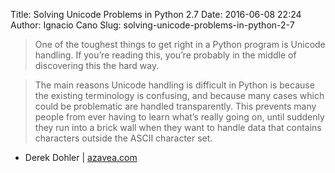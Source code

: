 Title: Solving Unicode Problems in Python 2.7
Date: 2016-06-08 22:24
Author: Ignacio Cano
Slug: solving-unicode-problems-in-python-2-7

> One of the toughest things to get right in a Python program is Unicode
> handling. If you’re reading this, you’re probably in the middle of
> discovering this the hard way.

> The main reasons Unicode handling is difficult in Python is because the
> existing terminology is confusing, and because many cases which could be
> problematic are handled transparently. This prevents many people from ever
> having to learn what’s really going on, until suddenly they run into a brick
> wall when they want to handle data that contains characters outside the ASCII
> character set.

- Derek Dohler | [azavea.com][]

  [azavea.com]: http://www.azavea.com/blogs/labs/2014/03/solving-unicode-problems-in-python-2-7/
    "Solving Unicode Problems in Python 2.7"
